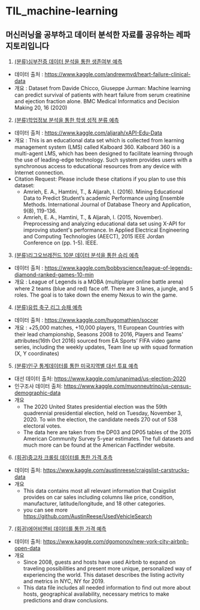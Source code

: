 # TIL_machine-learning

## 머신러닝을 공부하고 데이터 분석한 자료를 공유하는 레파지토리입니다

1. [(분류)심부전증 데이터 분석을 통한 생존여부 예측](https://github.com/solwish/TIL_machine-learning/blob/main/%EC%8B%AC%EB%B6%80%EC%A0%84%EC%A6%9D%20%EB%8D%B0%EC%9D%B4%ED%84%B0%20%EB%B6%84%EC%84%9D%EC%9D%84%20%ED%86%B5%ED%95%9C%20%EC%82%AC%EB%A7%9D%20%EC%98%88%EC%B8%A1.ipynb)
  - 데이터 출처 : https://www.kaggle.com/andrewmvd/heart-failure-clinical-data
  - 개요 : Dataset from Davide Chicco, Giuseppe Jurman: Machine learning can predict survival of patients with heart failure from serum creatinine and ejection fraction alone. BMC Medical Informatics and Decision Making 20, 16 (2020)
  
2. [(분류)학업정보 분석을 통한 학생 성적 분류 예측](https://github.com/solwish/TIL_machine-learning/blob/main/%ED%95%99%EC%97%85%EC%A0%95%EB%B3%B4%20%EB%B6%84%EC%84%9D%EC%9D%84%20%ED%86%B5%ED%95%9C%20%ED%95%99%EC%83%9D%20%EC%84%B1%EC%A0%81%20%EB%B6%84%EB%A5%98%20%EC%98%88%EC%B8%A1.ipynb)
  - 데이터 출처 : https://www.kaggle.com/aljarah/xAPI-Edu-Data
  - 개요 : This is an educational data set which is collected from learning management system (LMS) called Kalboard 360. Kalboard 360 is a multi-agent LMS, which has been designed to facilitate learning through the use of leading-edge technology. Such system provides users with a synchronous access to educational resources from any device with Internet connection.
  - Citation Request: Please include these citations if you plan to use this dataset: 
    - Amrieh, E. A., Hamtini, T., & Aljarah, I. (2016). Mining Educational Data to Predict Student’s academic Performance using Ensemble Methods. International Journal of Database Theory and Application, 9(8), 119-136.
    - Amrieh, E. A., Hamtini, T., & Aljarah, I. (2015, November). Preprocessing and analyzing educational data set using X-API for improving student's performance. In Applied Electrical Engineering and Computing Technologies (AEECT), 2015 IEEE Jordan Conference on (pp. 1-5). IEEE.

3. [(분류)리그오브레전드 10분 데이터 분석을 통한 승리 예측](https://github.com/solwish/TIL_machine-learning/blob/main/%EB%A6%AC%EA%B7%B8%EC%98%A4%EB%B8%8C%EB%A0%88%EC%A0%84%EB%93%9C%2010%EB%B6%84%20%EB%8D%B0%EC%9D%B4%ED%84%B0%20%EB%B6%84%EC%84%9D%EC%9D%84%20%ED%86%B5%ED%95%9C%20%EC%8A%B9%EB%A6%AC%20%EC%98%88%EC%B8%A1.ipynb)
  - 데이터 출처 : https://www.kaggle.com/bobbyscience/league-of-legends-diamond-ranked-games-10-min
  - 개요 : League of Legends is a MOBA (multiplayer online battle arena) where 2 teams (blue and red) face off. There are 3 lanes, a jungle, and 5 roles. The goal is to take down the enemy Nexus to win the game.

4. [(분류)유럽 축구 리그 승패 예측](https://github.com/solwish/TIL_machine-learning/blob/main/%EC%9C%A0%EB%9F%BD%20%EC%B6%95%EA%B5%AC%20%EB%A6%AC%EA%B7%B8%20%EC%8A%B9%ED%8C%A8%20%EC%98%88%EC%B8%A1%20%EB%AA%A8%EB%8D%B8.ipynb)
  - 데이터 출처 : https://www.kaggle.com/hugomathien/soccer
  - 개요 : +25,000 matches, +10,000 players, 11 European Countries with their lead championship, Seasons 2008 to 2016, Players and Teams' attributes(16th Oct 2016) sourced from EA Sports' FIFA video game series, including the weekly updates, Team line up with squad formation (X, Y coordinates)

5. [(분류)인구 통계데이터를 통한 미국지역별 대선 투표 예측](https://github.com/solwish/TIL_machine-learning/blob/main/%EC%9D%B8%EA%B5%AC%20%ED%86%B5%EA%B3%84%EB%8D%B0%EC%9D%B4%ED%84%B0%EB%A5%BC%20%ED%86%B5%ED%95%9C%20%EB%AF%B8%EA%B5%AD%EC%A7%80%EC%97%AD%EB%B3%84%20%EB%8C%80%EC%84%A0%20%ED%88%AC%ED%91%9C%20%EC%98%88%EC%B8%A1.ipynb)
  - 대선 데이터 출처: https://www.kaggle.com/unanimad/us-election-2020
  - 인구조사 데이터 출처: https://www.kaggle.com/muonneutrino/us-census-demographic-data
  - 개요
    - The 2020 United States presidential election was the 59th quadrennial presidential election, held on Tuesday, November 3, 2020. To win the election, the candidate needs 270 out of 538 electoral votes.
    - The data here are taken from the DP03 and DP05 tables of the 2015 American Community Survey 5-year estimates. The full datasets and much more can be found at the American Factfinder website. 

6. [(회귀)중고차 크롤링 데이터를 통한 가격 추측](https://github.com/solwish/TIL_machine-learning/blob/main/%EC%A4%91%EA%B3%A0%EC%B0%A8%20%ED%81%AC%EB%A1%A4%EB%A7%81%20%EB%8D%B0%EC%9D%B4%ED%84%B0%EB%A5%BC%20%ED%86%B5%ED%95%9C%20%EA%B0%80%EA%B2%A9%20%EC%B6%94%EC%B8%A1.ipynb)
  - 데이터 출처: https://www.kaggle.com/austinreese/craigslist-carstrucks-data
  - 개요
    - This data contains most all relevant information that Craigslist provides on car sales including columns like price, condition, manufacturer, latitude/longitude, and 18 other categories.
    - you can see more https://github.com/AustinReese/UsedVehicleSearch

7. [(회귀)에어비엔비 데이터를 통한 가격 예측](https://github.com/solwish/TIL_machine-learning/blob/main/%EC%97%90%EC%96%B4%EB%B9%84%EC%97%94%EB%B9%84%20%EB%8D%B0%EC%9D%B4%ED%84%B0%EB%A5%BC%20%ED%86%B5%ED%95%9C%20%EA%B0%80%EA%B2%A9%20%EC%98%88%EC%B8%A1.ipynb)
  - 데이터 출처: https://www.kaggle.com/dgomonov/new-york-city-airbnb-open-data
  - 개요
    - Since 2008, guests and hosts have used Airbnb to expand on traveling possibilities and present more unique, personalized way of experiencing the world. This dataset describes the listing activity and metrics in NYC, NY for 2019.
    - This data file includes all needed information to find out more about hosts, geographical availability, necessary metrics to make predictions and draw conclusions.





 
